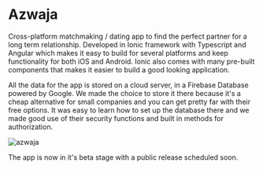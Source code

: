 # Azwaja 
Cross-platform matchmaking / dating app to find the perfect partner for a long term relationship. Developed in Ionic framework with Typescript and Angular which makes it easy to build for several platforms and keep functionality for both iOS and Android. Ionic also comes with many pre-built components that makes it easier to build a good looking application. 

All the data for the app is stored on a cloud server, in a Firebase Database powered by Google. We made the choice to store it there because it's a cheap alternative for small companies and you can get pretty far with their free options. It was easy to learn how to set up the database there and we made good use of their security functions and built in methods for authorization. 

![azwaja](https://user-images.githubusercontent.com/16958727/208148478-f774989a-ff34-4ca4-bb3d-fcfd874bb2be.png)


The app is now in it's beta stage with a public release scheduled soon.
